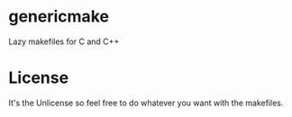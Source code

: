 # genericmake
Lazy makefiles for C and C++

# License
It's the Unlicense so feel free to do whatever you want with the makefiles.<br/>
